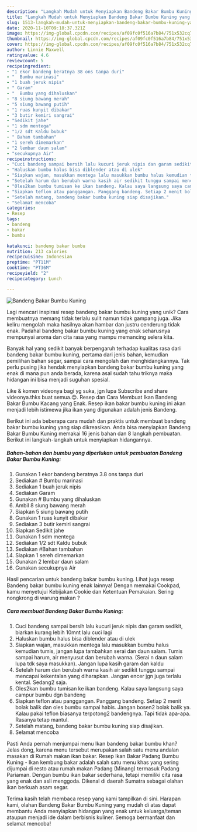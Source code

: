 ```yaml
---
description: "Langkah Mudah untuk Menyiapkan Bandeng Bakar Bumbu Kuning yang Enak Banget"
title: "Langkah Mudah untuk Menyiapkan Bandeng Bakar Bumbu Kuning yang Enak Banget"
slug: 1513-langkah-mudah-untuk-menyiapkan-bandeng-bakar-bumbu-kuning-yang-enak-banget
date: 2020-11-10T09:18:37.321Z
image: https://img-global.cpcdn.com/recipes/af09fc0f516a7b84/751x532cq70/bandeng-bakar-bumbu-kuning-foto-resep-utama.jpg
thumbnail: https://img-global.cpcdn.com/recipes/af09fc0f516a7b84/751x532cq70/bandeng-bakar-bumbu-kuning-foto-resep-utama.jpg
cover: https://img-global.cpcdn.com/recipes/af09fc0f516a7b84/751x532cq70/bandeng-bakar-bumbu-kuning-foto-resep-utama.jpg
author: Linnie Maxwell
ratingvalue: 4.6
reviewcount: 5
recipeingredient:
- "1 ekor bandeng beratnya 38 ons tanpa duri"
- "  Bumbu marinasi"
- "1 buah jeruk nipis"
- " Garam"
- "  Bumbu yang dihaluskan"
- "8 siung bawang merah"
- "5 siung bawang putih"
- "1 ruas kunyit dibakar"
- "3 butir kemiri sangrai"
- "Sedikit jahe"
- "1 sdm mentega"
- "1/2 sdt Kaldu bubuk"
- " Bahan tambahan"
- "1 sereh dimemarkan"
- "2 lembar daun salam"
- "secukupnya Air"
recipeinstructions:
- "Cuci bandeng sampai bersih lalu kucuri jeruk nipis dan garam sedikit, biarkan kurang lebih 10mnt lalu cuci lagi"
- "Haluskan bumbu halus bisa diblender atau di ulek"
- "Siapkan wajan, masukkan mentega lalu masukkan bumbu halus kemudian tumis, jangan lupa tambahkan serai dan daun salam. Tumis sampai harum, air menyusut dan berubah warna. (Serai n daun salam lupa tdk saya masukkan). Jangan lupa kasih garam dan kaldu"
- "Setelah harum dan berubah warna kasih air sedikit tunggu sampai mencapai kekentalan yang diharapkan. Jangan encer jgn juga terlalu kental. Sedang2 saja."
- "Oles2kan bumbu tumisan ke ikan bandeng. Kalau saya langsung saya campur bumbu dgn bandeng"
- "Siapkan teflon atau panggangan. Panggang bandeng. Setiap 2 menit bolak balik dan oles bumbu sampai habis. Jangan bosen2 bolak balik ya. Kalau pakai teflon biasanya terpotong2 bandengnya. Tapi tidak apa-apa. Rasanya tetap mantul."
- "Setelah matang, bandeng bakar bumbu kuning siap disajikan."
- "Selamat mencoba"
categories:
- Resep
tags:
- bandeng
- bakar
- bumbu

katakunci: bandeng bakar bumbu 
nutrition: 213 calories
recipecuisine: Indonesian
preptime: "PT11M"
cooktime: "PT36M"
recipeyield: "2"
recipecategory: Lunch

---
```



![Bandeng Bakar Bumbu Kuning](https://img-global.cpcdn.com/recipes/af09fc0f516a7b84/751x532cq70/bandeng-bakar-bumbu-kuning-foto-resep-utama.jpg)

Lagi mencari inspirasi resep bandeng bakar bumbu kuning yang unik? Cara membuatnya memang tidak terlalu sulit namun tidak gampang juga. Jika keliru mengolah maka hasilnya akan hambar dan justru cenderung tidak enak. Padahal bandeng bakar bumbu kuning yang enak seharusnya mempunyai aroma dan cita rasa yang mampu memancing selera kita.

Banyak hal yang sedikit banyak berpengaruh terhadap kualitas rasa dari bandeng bakar bumbu kuning, pertama dari jenis bahan, kemudian pemilihan bahan segar, sampai cara mengolah dan menghidangkannya. Tak perlu pusing jika hendak menyiapkan bandeng bakar bumbu kuning yang enak di mana pun anda berada, karena asal sudah tahu triknya maka hidangan ini bisa menjadi suguhan spesial.

Like &amp; komen videonya bagi yg suka, jgn lupa Subscribe and share videonya.thks buat semua.😊. Resep dan Cara Membuat Ikan Bandeng Bakar Bumbu Kacang yang Enak. Resep ikan bakar bumbu kuning ini akan menjadi lebih istimewa jika ikan yang digunakan adalah jenis Bandeng.


Berikut ini ada beberapa cara mudah dan praktis untuk membuat bandeng bakar bumbu kuning yang siap dikreasikan. Anda bisa menyiapkan Bandeng Bakar Bumbu Kuning memakai 16 jenis bahan dan 8 langkah pembuatan. Berikut ini langkah-langkah untuk menyiapkan hidangannya.

<!--inarticleads1-->

##### Bahan-bahan dan bumbu yang diperlukan untuk pembuatan Bandeng Bakar Bumbu Kuning:

1. Gunakan 1 ekor bandeng beratnya 3.8 ons tanpa duri
1. Sediakan  # Bumbu marinasi
1. Sediakan 1 buah jeruk nipis
1. Sediakan  Garam
1. Gunakan  # Bumbu yang dihaluskan
1. Ambil 8 siung bawang merah
1. Siapkan 5 siung bawang putih
1. Gunakan 1 ruas kunyit dibakar
1. Sediakan 3 butir kemiri sangrai
1. Siapkan Sedikit jahe
1. Gunakan 1 sdm mentega
1. Sediakan 1/2 sdt Kaldu bubuk
1. Sediakan  #Bahan tambahan
1. Siapkan 1 sereh dimemarkan
1. Gunakan 2 lembar daun salam
1. Gunakan secukupnya Air


Hasil pencarian untuk bandeng bakar bumbu kuning. Lihat juga resep Bandeng bakar bumbu kuning enak lainnya! Dengan memakai Cookpad, kamu menyetujui Kebijakan Cookie dan Ketentuan Pemakaian. Sering nongkrong di warung makan ? 

<!--inarticleads2-->

##### Cara membuat Bandeng Bakar Bumbu Kuning:

1. Cuci bandeng sampai bersih lalu kucuri jeruk nipis dan garam sedikit, biarkan kurang lebih 10mnt lalu cuci lagi
1. Haluskan bumbu halus bisa diblender atau di ulek
1. Siapkan wajan, masukkan mentega lalu masukkan bumbu halus kemudian tumis, jangan lupa tambahkan serai dan daun salam. Tumis sampai harum, air menyusut dan berubah warna. (Serai n daun salam lupa tdk saya masukkan). Jangan lupa kasih garam dan kaldu
1. Setelah harum dan berubah warna kasih air sedikit tunggu sampai mencapai kekentalan yang diharapkan. Jangan encer jgn juga terlalu kental. Sedang2 saja.
1. Oles2kan bumbu tumisan ke ikan bandeng. Kalau saya langsung saya campur bumbu dgn bandeng
1. Siapkan teflon atau panggangan. Panggang bandeng. Setiap 2 menit bolak balik dan oles bumbu sampai habis. Jangan bosen2 bolak balik ya. Kalau pakai teflon biasanya terpotong2 bandengnya. Tapi tidak apa-apa. Rasanya tetap mantul.
1. Setelah matang, bandeng bakar bumbu kuning siap disajikan.
1. Selamat mencoba


Pasti Anda pernah menjumpai menu Ikan bandeng bakar bumbu khan? Jelas dong, karena menu tersebut merupakan salah satu menu andalan masakan di Rumah makan ikan bakar. Resep Ikan Bakar Padang Bumbu Kuning - Ikan kembung bakar adalah salah satu menu khas yang sering dijumpai di resto atau rumah makan Padang (Minang) termasuk Padang Pariaman. Dengan bumbu ikan bakar sederhana, tetapi memiliki cita rasa yang enak dan asli menggoda. Dikenal di daerah Sumatra sebagai olahan ikan berkuah asam segar. 

Terima kasih telah membaca resep yang kami tampilkan di sini. Harapan kami, olahan Bandeng Bakar Bumbu Kuning yang mudah di atas dapat membantu Anda menyiapkan hidangan yang enak untuk keluarga/teman ataupun menjadi ide dalam berbisnis kuliner. Semoga bermanfaat dan selamat mencoba!
